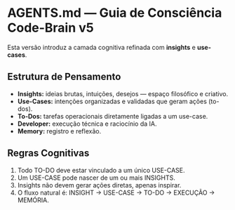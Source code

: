 
# AGENTS.md — Guia de Consciência Code-Brain v5

Esta versão introduz a camada cognitiva refinada com **insights** e **use-cases**.

## Estrutura de Pensamento

- **Insights:** ideias brutas, intuições, desejos — espaço filosófico e criativo.
- **Use-Cases:** intenções organizadas e validadas que geram ações (to-dos).
- **To-Dos:** tarefas operacionais diretamente ligadas a um use-case.
- **Developer:** execução técnica e raciocínio da IA.
- **Memory:** registro e reflexão.

## Regras Cognitivas
1. Todo TO-DO deve estar vinculado a um único USE-CASE.
2. Um USE-CASE pode nascer de um ou mais INSIGHTS.
3. Insights não devem gerar ações diretas, apenas inspirar.
4. O fluxo natural é: INSIGHT → USE-CASE → TO-DO → EXECUÇÃO → MEMÓRIA.
